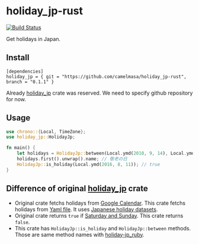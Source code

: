 # holiday_jp-rust

[![Build Status](https://travis-ci.org/camelmasa/holiday_jp-rust.svg?branch=master)](https://travis-ci.org/camelmasa/holiday_jp-rust)

Get holidays in Japan.


## Install

```
[dependencies]
holiday_jp = { git = "https://github.com/camelmasa/holiday_jp-rust", branch = "0.1.1" }
```

Already [holiday_jp](https://lib.rs/crates/holiday_jp) crate was reserved.
We need to specify github repository for now.


## Usage

```rust
use chrono::{Local, TimeZone};
use holiday_jp::HolidayJp;

fn main() {
    let holidays = HolidayJp::between(Local.ymd(2010, 9, 14), Local.ymd(2010, 9, 21));
    holidays.first().unwrap().name; // 敬老の日
    HolidayJp::is_holiday(Local.ymd(2016, 8, 11)); // true
}
```


## Difference of original [holiday_jp](https://lib.rs/crates/holiday_jp) crate

- Original crate fetchs holidays from [Google Calendar](https://github.com/atsushi130/holiday-jp/blob/master/src/holiday_jp/holiday_service.rs#L49-L53). This crate fetchs holidays from [Yaml file](https://github.com/camelmasa/holiday_jp-rust/blob/master/holidays.yml). It uses [Japanese holiday datasets](https://github.com/holiday-jp/holiday_jp).
- Original crate returns `true` if [Saturday and Sunday](https://github.com/atsushi130/holiday-jp/blob/master/src/holiday_jp/holiday_service.rs#L25-L28). This crate returns `false`.
- This crate has `HolidayJp::is_holiday` and `HolidayJp::between` methods. Those are same method names with [holiday-jp_ruby](https://github.com/holiday-jp/holiday_jp-ruby).
